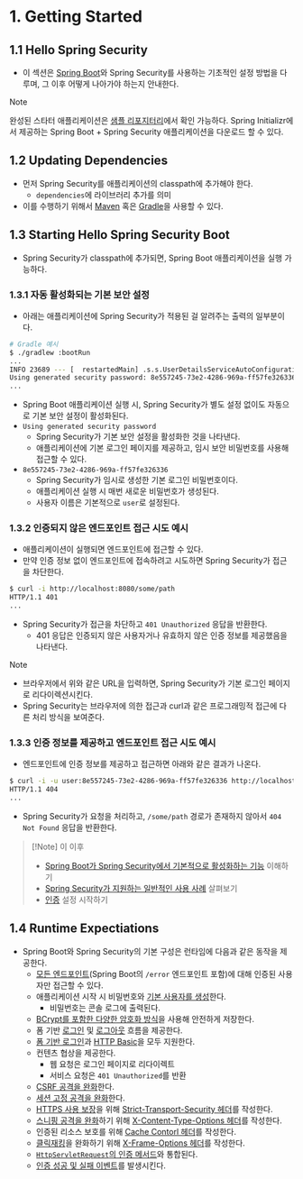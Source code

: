 # 1. Getting Started
## 1.1 Hello Spring Security
- 이 섹션은 [Spring Boot](https://docs.spring.io/spring-boot/docs/3.1.1/reference/html/)와 Spring Security를 사용하는 기초적인 설정 방법을 다루며, 그 이후 어떻게 나아가야 하는지 안내한다.

> [!NOTE]
> 완성된 스타터 애플리케이션은 [샘플 리포지터리](https://github.com/spring-projects/spring-security-samples/tree/6.3.x/servlet/spring-boot/java/hello-security)에서 확인 가능하다. Spring Initializr에서 제공하는 Spring Boot + Spring Security 애플리케이션을 다운로드 할 수 있다.

## 1.2 Updating Dependencies
- 먼저 Spring Security를 애플리케이션의 classpath에 추가해야 한다.
	- `dependencies`에 라이브러리 추가를 의미
- 이를 수행하기 위해서 [Maven](https://docs.spring.io/spring-security/reference/getting-spring-security.html#getting-maven-boot) 혹은 [Gradle](https://docs.spring.io/spring-security/reference/getting-spring-security.html#getting-gradle-boot)을 사용할 수 있다.

## 1.3 Starting Hello Spring Security Boot
- Spring Security가 classpath에 추가되면, Spring Boot 애플리케이션을 실행 가능하다.

### 1.3.1 자동 활성화되는 기본 보안 설정
- 아래는 애플리케이션에 Spring Security가 적용된 걸 알려주는 출력의 일부분이다.
```bash
# Gradle 예시
$ ./gradlew :bootRun
...
INFO 23689 --- [  restartedMain] .s.s.UserDetailsServiceAutoConfiguration :
Using generated security password: 8e557245-73e2-4286-969a-ff57fe326336
...
```
- Spring Boot 애플리케이션 실행 시, Spring Security가 별도 설정 없이도 자동으로 기본 보안 설정이 활성화된다.
- `Using generated security password`
	- Spring Security가 기본 보안 설정을 활성화한 것을 나타낸다.
	- 애플리케이션에 기본 로그인 페이지를 제공하고, 임시 보안 비밀번호를 사용해 접근할 수 있다.
- `8e557245-73e2-4286-969a-ff57fe326336`
	- Spring Security가 임시로 생성한 기본 로그인 비밀번호이다.
	- 애플리케이션 실행 시 매번 새로운 비밀번호가 생성된다.
	- 사용자 이름은 기본적으로 `user`로 설정된다.

### 1.3.2 인증되지 않은 엔드포인트 접근 시도 예시
- 애플리케이션이 실행되면 엔드포인트에 접근할 수 있다.
- 만약 인증 정보 없이 엔드포인트에 접속하려고 시도하면 Spring Security가 접근을 차단한다.
```bash
$ curl -i http://localhost:8080/some/path
HTTP/1.1 401
...
```
- Spring Security가 접근을 차단하고 `401 Unauthorized` 응답을 반환한다.
	- 401 응답은 인증되지 않은 사용자거나 유효하지 않은 인증 정보를 제공했음을 나타낸다.

> [!Note]
> - 브라우저에서 위와 같은 URL을 입력하면, Spring Security가 기본 로그인 페이지로 리다이렉션시킨다.
> - Spring Security는 브라우저에 의한 접근과 curl과 같은 프로그래밍적 접근에 다른 처리 방식을 보여준다.

### 1.3.3 인증 정보를 제공하고 엔드포인트 접근 시도 예시
- 엔드포인트에 인증 정보를 제공하고 접근하면 아래와 같은 결과가 나온다.
```bash
$ curl -i -u user:8e557245-73e2-4286-969a-ff57fe326336 http://localhost:8080/some/path
HTTP/1.1 404
...
```
- Spring Security가 요청을 처리하고, `/some/path` 경로가 존재하지 않아서 `404 Not Found` 응답을 반환한다.


> [!Note] 이 이후
> - [Spring Boot가 Spring Security에서 기본적으로 활성화하는 기능](https://docs.spring.io/spring-security/reference/servlet/getting-started.html#servlet-hello-auto-configuration) 이해하기
> - [Spring Security가 지원하는 일반적인 사용 사례](https://docs.spring.io/spring-security/reference/servlet/getting-started.html#security-use-cases) 살펴보기
> - [인증](https://docs.spring.io/spring-security/reference/servlet/authentication/index.html) 설정 시작하기

## 1.4 Runtime Expectiations
- Spring Boot와 Spring Security의 기본 구성은 런타임에 다음과 같은 동작을 제공한다.
	- [모든 엔드포인트](https://docs.spring.io/spring-security/reference/servlet/authorization/authorize-http-requests.html)(Spring Boot의 `/error` 엔드포인트 포함)에 대해 인증된 사용자만 접근할 수 있다.
	- 애플리케이션 시작 시 비밀번호와 [기본 사용자를 생성](https://docs.spring.io/spring-security/reference/servlet/authentication/passwords/user-details-service.html)한다.
		- 비밀번호는 콘솔 로그에 출력된다.
	- [BCrypt를 포함한 다양한 암호화 방식](https://docs.spring.io/spring-security/reference/servlet/authentication/passwords/password-encoder.html)을 사용해 안전하게 저장한다.
	- 폼 기반 [로그인](https://docs.spring.io/spring-security/reference/servlet/authentication/passwords/form.html) 및 [로그아웃](https://docs.spring.io/spring-security/reference/servlet/authentication/logout.html) 흐름을 제공한다.
	- [폼 기반 로그인](https://docs.spring.io/spring-security/reference/servlet/authentication/passwords/form.html)과 [HTTP Basic](https://docs.spring.io/spring-security/reference/servlet/authentication/passwords/basic.html)을 모두 지원한다.
	- 컨텐츠 협상을 제공한다.
		- 웹 요청은 로그인 페이지로 리다이렉트
		- 서비스 요청은 `401 Unauthorized`를 반환
	- [CSRF 공격을 완화](https://docs.spring.io/spring-security/reference/servlet/exploits/csrf.html)한다.
	- [세션 고정 공격을 완화](https://docs.spring.io/spring-security/reference/servlet/authentication/session-management.html#ns-session-fixation)한다.
	- [HTTPS 사용 보장](https://en.wikipedia.org/wiki/HTTP_Strict_Transport_Security)을 위해 [Strict-Transport-Security 헤더](https://docs.spring.io/spring-security/reference/servlet/exploits/headers.html#servlet-headers-hsts)를 작성한다.
	- [스니핑 공격을 완화](https://cheatsheetseries.owasp.org/cheatsheets/HTTP_Headers_Cheat_Sheet.html#x-content-type-options)하기 위해 [X-Content-Type-Options 헤더](https://docs.spring.io/spring-security/reference/servlet/exploits/headers.html#servlet-headers-content-type-options)를 작성한다.
	- 인증된 리소스 보호를 위해 [Cache Contorl 헤더](https://docs.spring.io/spring-security/reference/servlet/exploits/headers.html#servlet-headers-cache-control)를 작성한다.
	- [클릭재킹](https://cheatsheetseries.owasp.org/cheatsheets/HTTP_Headers_Cheat_Sheet.html#x-frame-options)을 완화하기 위해 [X-Frame-Options 헤더](https://docs.spring.io/spring-security/reference/servlet/exploits/headers.html#servlet-headers-frame-options)를 작성한다.
	- [`HttpServletRequest`의 인증 메서드](https://docs.spring.io/spring-security/reference/servlet/integrations/servlet-api.html)와 통합된다.
	- [인증 성공 및 실패 이벤트](https://docs.spring.io/spring-security/reference/servlet/authentication/events.html)를 발생시킨다.